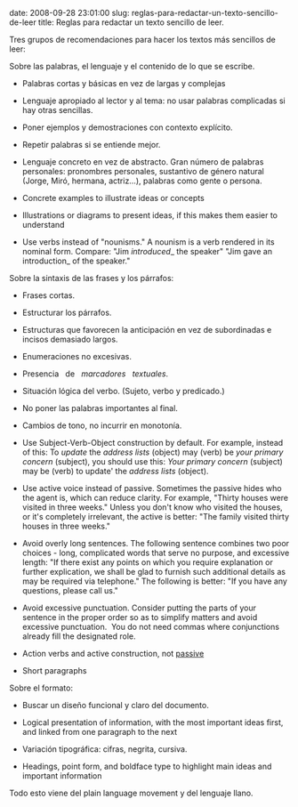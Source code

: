 date: 2008-09-28 23:01:00
slug: reglas-para-redactar-un-texto-sencillo-de-leer
title: Reglas para redactar un texto sencillo de leer.

Tres grupos de recomendaciones para hacer los textos más sencillos de leer:

Sobre las palabras, el lenguaje y el contenido de lo que se escribe.

  * Palabras cortas y básicas en vez de largas y complejas

  * Lenguaje apropiado al lector y al tema: no usar palabras complicadas si hay otras sencillas.

  * Poner ejemplos y demostraciones con contexto explícito. 

  * Repetir palabras si se entiende mejor.

  * Lenguaje concreto en vez de abstracto. Gran número de palabras personales: pronombres personales, sustantivo de género natural (Jorge, Miró, hermana, actriz…), palabras como gente o persona.

  * Concrete examples to illustrate ideas or concepts

  * Illustrations or diagrams to present ideas, if this makes them easier to understand

  * Use verbs instead of "nounisms." A nounism is a verb rendered in its nominal form. Compare: "Jim _introduced__ the speaker" "Jim gave an introduction_ of the speaker."

Sobre la sintaxis de las frases y los párrafos:

  * Frases cortas.

  * Estructurar los párrafos. 

  * Estructuras que favorecen la anticipación en vez de subordinadas e incisos demasiado largos. 

  * Enumeraciones no excesivas.

  * Presencia   de   _marcadores   textuales_.

  * Situación lógica del verbo. (Sujeto, verbo y predicado.)

  * No poner las palabras importantes al final. 

  * Cambios de tono, no incurrir en monotonía.

  * Use Subject-Verb-Object construction by default. For example, instead of this: To _update_ the _address lists_ (object) may (verb) be _your primary concern_ (subject), you should use this: _Your primary concern_ (subject) may be (verb) to update' the _address lists_ (object).

  * Use active voice instead of passive. Sometimes the passive hides who the agent is, which can reduce clarity. For example, "Thirty houses were visited in three weeks." Unless you don't know who visited the houses, or it's completely irrelevant, the active is better: "The family visited thirty houses in three weeks."

  * Avoid overly long sentences. The following sentence combines two poor choices - long, complicated words that serve no purpose, and excessive length: "If there exist any points on which you require explanation or further explication, we shall be glad to furnish such additional details as may be required via telephone." The following is better: "If you have any questions, please call us."

  * Avoid excessive punctuation. Consider putting the parts of your sentence in the proper order so as to simplify matters and avoid excessive punctuation.  You do not need commas where conjunctions already fill the designated role. 

  * Action verbs and active construction, not [passive](http://en.wikipedia.org/wiki/Passive)

  * Short paragraphs

Sobre el formato:

  * Buscar un diseño funcional y claro del documento. 

  * Logical presentation of information, with the most important ideas first, and linked from one paragraph to the next

  * Variación tipográfica: cifras, negrita, cursiva. 

  * Headings, point form, and boldface type to highlight main ideas and important information

Todo esto viene del plain language movement y del lenguaje llano.

